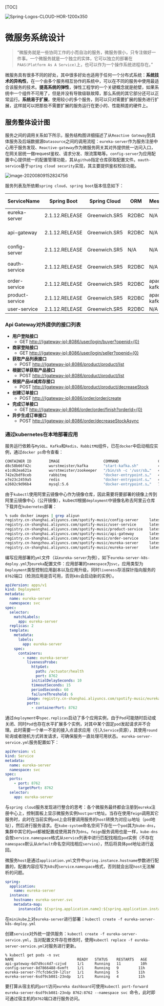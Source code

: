 [TOC]

![Spring-Logos-CLOUD-HOR-1200x350](https://raw.githubusercontent.com/SamMACode/springcloud/master/document/images/microservice-logo.png)

#  微服务系统设计

> “微服务就是一些协同工作的小而自治的服务，微服务很小，只专注做好一件事。一个微服务就是一个独立的实体，它可以独立的部署在`PAAS(Platform As A Service)`上，也可以作为一个操作系统进程存在。”

微服务具有很多不同的好处，其中很多好处也适用于任何一个分布式系统：**系统技术的异构性**，在一个由多个服务相互协作的系统中，可以在不同的服务中使用最适合该服务的技术。**提高系统的弹性**，弹性工程学的一个关键概念就是舱壁，如果系统中一个组件不可用了，但是并没有导致级联故障，那么系统的其它部分还可以正常运行。**系统易于扩展**，使用较小的多个服务，则可以只对需要扩展的服务进行扩展，这样就可以把那些不需要扩展的服务运行在更小的、性能稍差的硬件上。

## 服务整体设计图

服务之间的调用关系如下所示，服务结构图详细描述了从`Reactive Gateway`到具体服务及后端数据源`Datasource`之间的调用流程：`eureka-server`作为服务注册中心用于服务发现、`Reactive-gateway`作为微服务网关其对外提供统一访问入口，在网关层统一做request鉴权、请求分发、限流策略等。`config-server`为应用配置中心提供统一的配置管理功能，其从`github`指定仓库获取配置文件。`oauth-service`基于`spring cloud security`实现，其主要提供鉴权校验功能。

![image-20200809152824756](document/images/cloud-native-architecture.png)



服务列表及所依赖`spring cloud`、`spring boot`版本信息如下：

| ServiceName     | Spring Boot    | Spring Cloud  | ORM   | Messaing     | Service Type         |
| --------------- | -------------- | ------------- | ----- | ------------ | -------------------- |
| eureka-server   | 2.1.12.RELEASE | Greenwich.SR5 | R2DBC | N/A          | netflix eureka       |
| api-gateway     | 2.1.12.RELEASE | Greenwich.SR5 | R2DBC | N/A          | spring cloud gateway |
| config-server   | 2.1.12.RELEASE | Greenwich.SR5 | N/A   | N/A          | config center        |
| oauth-service   | 2.1.12.RELEASE | Greenwich.SR5 | R2DBC | N/A          | spring cloud oauth   |
| order-service   | 2.1.12.RELEASE | Greenwich.SR5 | R2DBC | apache kafka | domain               |
| product-service | 2.1.12.RELEASE | Greenwich.SR5 | R2DBC | apache kafka | domain               |
| user-service    | 2.1.12.RELEASE | Greenwich.SR5 | R2DBC | N/A          | domain               |

### Api Gateway对外提供的接口列表
-   **用户登陆接口**
    -   GET <http://{gateway-ip}:8086/user/login/buyer?openid={0}>
-   **商家登陆接口**
    -   GET <http://{gateway-ip}:8086/user/login/seller?openid={0}>
-   **获取产品列表接口**
    -   POST <http://{gateway-ip}:8086/product/product/list>
-   **根据订单获取产品接口**
    -   POST <http://{gateway-ip}:8086/product/product/list>
-   **根据产品id减库存接口**
    -   POST <http://{gateway-ip}:8086/product/product/decreaseStock>
-   **创建订单接口**
    -   POST <http://{gateway-ip}:8086/order/order/create>
-   **完成订单接口**
    -   GET <http://{gateway-ip}:8086/order/order/finish?orderId={0}>
-   **异步生成订单接口**
    -   POST <http://{gateway-ip}:8086/order/decreaseStockAsync>

### 通过kubernetes在本地部署应用

服务运行依赖与`MySQL`、`Kafka`和`Redis`、`RabbitMQ`组件，已在`docker`中启动相应实例，通过`docker ps`命令查看：

```bash
CONTAINER ID        IMAGE                    COMMAND                  CREATED             STATUS              PORTS                                                                             NAMES
d8c58b66f42c        wurstmeister/kafka       "start-kafka.sh"         4 weeks ago         Up 24 hours         0.0.0.0:9092->9092/tcp                                                            kafka
e1cd62ea621a        wurstmeister/zookeeper   "/bin/sh -c '/usr/sb…"   4 weeks ago         Up 24 hours         22/tcp, 2888/tcp, 3888/tcp, 0.0.0.0:2181->2181/tcp                                zookeeper
742e2bdf8ceb        rabbitmq                 "docker-entrypoint.s…"   4 weeks ago         Up 24 hours         4369/tcp, 0.0.0.0:5672->5672/tcp, 5671/tcp, 25672/tcp, 0.0.0.0:15672->15672/tcp   rabbitmq
e7e23c2459a5        redis                    "docker-entrypoint.s…"   4 weeks ago         Up 24 hours         0.0.0.0:6379->6379/tcp                                                            redis-server
e2602c9d96b4        mysql:5.6                "docker-entrypoint.s…"   7 weeks ago         Up 24 hours         0.0.0.0:3306->3306/tcp                                                            mysql
```

由于`kubectl`使用阿里云镜像中心作为镜像仓库，因此需要将要部署的镜像上传到阿里云镜像中心（公开镜像），kubectl根据`deployment`中镜像名称去阿里云仓库下载并在`kubernetes`部署：

```bash
% sudo docker images | grep aliyun
registry.cn-shanghai.aliyuncs.com/spotify-music/config-server     latest                a86a7d0bdb0c        21 hours ago        694MB
registry.cn-shanghai.aliyuncs.com/spotify-music/user-service      latest                ffb510167232        21 hours ago        711MB
registry.cn-shanghai.aliyuncs.com/spotify-music/product-service   latest                1584a7a9e04f        21 hours ago        715MB
registry.cn-shanghai.aliyuncs.com/spotify-music/api-gateway       latest                5c4fd84f7307        21 hours ago        695MB
registry.cn-shanghai.aliyuncs.com/spotify-music/order-service     latest                a22a0a1a54c3        21 hours ago        726MB
registry.cn-hangzhou.aliyuncs.com/spotify-music/eureka-server     latest                28a756e96fd5        22 hours ago        689MB
registry.cn-shanghai.aliyuncs.com/spotify-music/eureka-server     latest                28a756e96fd5        22 hours ago        689MB
```

编写应用部署的`yml`文件（以`eureka-server`为例），如下`eureka-server-k8s-deploy.yml`为`eureka`配置文件：应用部署的`namespace`为`svc`，应用类型为`Deployment`类型控制应用副本以及应用升级，同时`liveness`存活探针指向服务的`8762`端口（检测应用是否可用，否则`k8s`会启动新的实例）。

```yml
apiVersion: apps/v1
kind: Deployment
metadata:
  name: eureka-server
  namespace: svc
spec:
  selector:
    matchLabels:
      app: eureka-server
  replicas: 2
  template:
    metadata:
      labels:
        app: eureka-server
    spec:
      containers:
        - name: eureka-server
          livenessProbe:
            httpGet:
              path: /actuator/health
              port: 8762
            initialDelaySeconds: 10
            timeoutSeconds: 15
            periodSeconds: 60
            failureThreshold: 6
          image: registry.cn-shanghai.aliyuncs.com/spotify-music/eureka-server:latest
          ports:
            - containerPort: 8762
```

通过`deployment`中`spec.replicas`启动了多个应用实例，由于`Pod`可能随时启动或关闭、同时`Pod`也存在水平扩展多个实例，对其中某个固定`pod`发起请求并不合理。此时需要一个单一不变的接入点请求应用（引入`Service`资源），其使用`round`轮询或者随机方式转发请求，可确保服务一直处理可用状态。 `eureka-server-service.yml`服务配置如下：

```yml
apiVersion: v1
kind: Service
metadata:
  name: eureka-server
  namespace: svc
spec:
  ports:
    - port: 8762
      targetPort: 8762
  selector:
    app: eureka-server
```

与`spring cloud`服务发现进行整合的思考：各个微服务最终都会注册到`eureka`注册中心上，控制面板上显示微服务实例`host`:`port`地址。当存在使用`feign`调用其它服务时，此时在当前实例`pod`上会将要调用服务的`host`转换为对应`ip`地址（`pod`地址），然后进行服务请求。在`kube-system`命名空间下存在一个`pod`其为`kube-dns`，集群中其它的`pod`都被配置成使用其作为`dns`。`feign`服务调用也是一样，`kube-dns`会按`service.namespace`格式从`service`列表中进行匹配找相应`pod`实例（不存在`namespace`默认从`default`命名空间找相应`service`），然后将具体`pod`地址进行返回。

微服务`host`是通过`application.yml`文件中`spring.instance.hostname`参数进行配置的，配置内容应写为`k8s`的`service`.`namespace`格式，否则就会出现`host`无法解析的问题。

```yml
spring:
  application:
    name: eureka-server
  instance:
    hostname: eureka-server.svc
    metadata-map:
      instanceId: ${spring.application.name}:${spring.application.instance_id:${random.value}}    
```

在`minikube`上对`eureka-server`进行部署：`kubectl create -f eureka-server-k8s-deploy.yml`

创建`service`对外统一提供服务：`kubectl create -f eureka-server-service.yml`，当对配置文件存在修改时，使用`kubectl replace -f eureka-server-service.yml`对服务进行更新。

```shell
% kubectl get pods -n svc
NAME                             READY   STATUS    RESTARTS   AGE
api-gateway-6d7d9cc4d7-czjvd     1/1     Running   11         10h
config-server-8d7866488-6vmft    1/1     Running   9         11h
eureka-server-7fcfcb6c59-l2lsr   1/1     Running   5         11h
eureka-server-6sdf9cb081-23ndp   1/1     Running   4         11h
```

要打算从宿主机的`port`访问`eureka dashboard`可使用`kubectl port-forward eureka-server-6sdf9cb081-23ndp 8762:8762 --namespace svc `命令，此时即可通过宿主机的`8762`端口进行服务访问。

